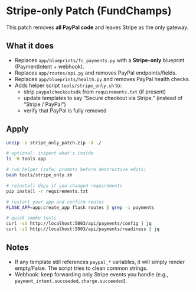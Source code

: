 # Stripe-only Patch (FundChamps)

This patch removes **all PayPal code** and leaves Stripe as the only gateway.

## What it does
- Replaces `app/blueprints/fc_payments.py` with a **Stripe-only** blueprint (PaymentIntent + webhook).
- Replaces `app/routes/api.py` and removes PayPal endpoints/fields.
- Replaces `app/blueprints/health.py` and removes PayPal health checks.
- Adds helper script `tools/stripe_only.sh` to:
  - strip `paypalcheckoutsdk` from `requirements.txt` (if present)
  - update templates to say “Secure checkout via Stripe.” (instead of “Stripe / PayPal”)
  - verify that PayPal is fully removed

## Apply
```bash
unzip -o stripe_only_patch.zip -d ./

# optional: inspect what's inside
ls -R tools app

# run helper (safe; prompts before destructive edits)
bash tools/stripe_only.sh

# reinstall deps if you changed requirements
pip install -r requirements.txt

# restart your app and confirm routes
FLASK_APP=app:create_app flask routes | grep -i payments

# quick smoke tests
curl -sS http://localhost:5003/api/payments/config | jq
curl -sS http://localhost:5003/api/payments/readiness | jq
```

## Notes
- If any template still references `paypal_*` variables, it will simply render empty/False. The script tries to clean common strings.
- Webhook: keep forwarding only Stripe events you handle (e.g., `payment_intent.succeeded`, `charge.succeeded`).
